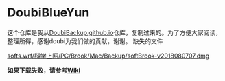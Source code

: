 # DoubiBlueYun

这个仓库是我从[DoubiBackup.github.io](https://github.com/usaweili/doubioBackup.github.io)仓库，复制过来的。为了方便大家阅读，整理所得，感谢doubi为我们做的贡献，谢谢。
缺失的文件

[softs.wrf/科学上网/PC/Brook/Mac/Backup/softBrook-v2018080707.dmg](http://xiaowei.ml/wp-content/uploads/2020/08/Brook-v20180707.zip)

**如果下载失败，请参考[Wiki](https://github.com/handsomego/DoubiBlueYun/wiki)**


